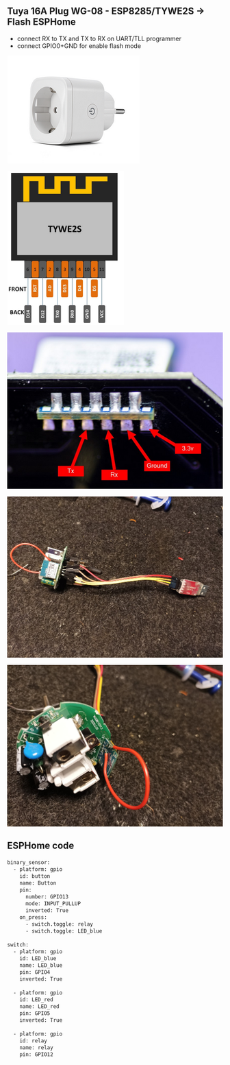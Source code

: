 ## Tuya 16A Plug WG-08 - ESP8285/TYWE2S -> Flash ESPHome

- connect RX to TX and TX to RX on UART/TLL programmer
- connect GPIO0+GND for enable flash mode

![Plug](https://github.com/peca2345/Tuya-16A-Plug-WG-08---flash-FW-ESP8285/blob/main/IMG/Tuya16APlug.png?raw=true)

![Pinout](https://github.com/peca2345/Tuya-16A-Plug-WG-08---flash-FW-ESP8285/blob/main/IMG/esp8285_pinout2.png?raw=true)

![UART](https://github.com/peca2345/Tuya-16A-Plug-WG-08---flash-FW-ESP8285/blob/main/IMG/esp8285_uart2.png?raw=true)

![WIRING](https://github.com/peca2345/Tuya-16A-Plug-WG-08---flash-FW-ESP8285/blob/main/IMG/IMG_20221028_195522.jpg?raw=true)

![GPIO0](https://github.com/peca2345/Tuya-16A-Plug-WG-08---flash-FW-ESP8285/blob/main/IMG/IMG_20221028_195537.jpg?raw=true)

## ESPHome code
```
binary_sensor:
  - platform: gpio
    id: button
    name: Button
    pin:
      number: GPIO13
      mode: INPUT_PULLUP
      inverted: True
    on_press:
      - switch.toggle: relay      
      - switch.toggle: LED_blue 

switch:
  - platform: gpio
    id: LED_blue
    name: LED_blue
    pin: GPIO4
    inverted: True

  - platform: gpio
    id: LED_red
    name: LED_red
    pin: GPIO5
    inverted: True

  - platform: gpio
    id: relay
    name: relay
    pin: GPIO12

```
